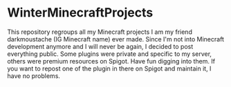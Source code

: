 # WinterMinecraftProjects
This repository regroups all my Minecraft projects I am my friend darkmoustache (IG Minecraft name) ever made. Since I'm not into Minecraft development anymore and I will never be again, I decided to post everything public. Some plugins were private and specific to my server, others were premium resources on Spigot. Have fun digging into them. If you want to repost one of the plugin in there on Spigot and maintain it, I have no problems.